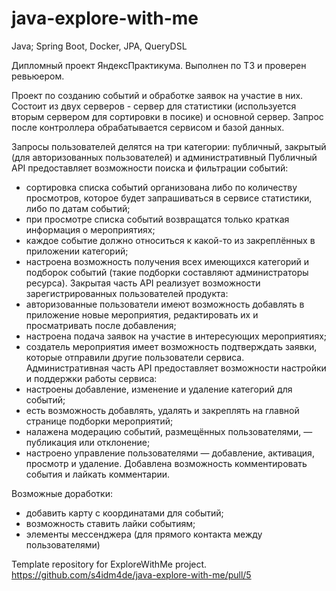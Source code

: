 # java-explore-with-me

Java; Spring Boot, Docker, JPA, QueryDSL

Дипломный проект ЯндексПрактикума. Выполнен по ТЗ и проверен ревьюером.

Проект по созданию событий и обработке заявок на участие в них. Состоит из двух серверов - сервер для статистики (используется вторым сервером для сортировки в посике) и основной сервер. Запрос после контроллера обрабатывается сервисом и базой данных.

Запросы пользователей делятся на три категории: публичный, закрытый (для авторизованных пользователей) и административный
Публичный API предоставляет возможности поиска и фильтрации событий:
- сортировка списка событий организована либо по количеству просмотров, которое будет запрашиваться в сервисе статистики, либо по датам событий;
- при просмотре списка событий возвращатся только краткая информация о мероприятиях;
- каждое событие должно относиться к какой-то из закреплённых в приложении категорий;
- настроена возможность получения всех имеющихся категорий и подборок событий (такие подборки составляют администраторы ресурса).
Закрытая часть API реализует возможности зарегистрированных пользователей продукта:
- авторизованные пользователи имеют возможность добавлять в приложение новые мероприятия, редактировать их и просматривать после добавления;
- настроена подача заявок на участие в интересующих мероприятиях;
- создатель мероприятия имеет возможность подтверждать заявки, которые отправили другие пользователи сервиса.
Административная часть API предоставляет возможности настройки и поддержки работы сервиса:
- настроены добавление, изменение и удаление категорий для событий;
- есть возможность добавлять, удалять и закреплять на главной странице подборки мероприятий;
- налажена модерацию событий, размещённых пользователями, — публикация или отклонение;
- настроено управление пользователями — добавление, активация, просмотр и удаление.
Добавлена возможность комментировать события и лайкать комментарии.

Возможные доработки:
- добавить карту с координатами для событий;
- возможность ставить лайки событиям;
- элементы мессенджера (для прямого контакта между пользователями)

Template repository for ExploreWithMe project.
https://github.com/s4idm4de/java-explore-with-me/pull/5

